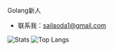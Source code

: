 
Golang新人

-  联系我：sailaoda1@gmail.com

![Stats](https://github-readme-stats.vercel.app/api?username=sailaoda&show_icons=true&count_private=true&line_height=33)
![Top Langs](https://github-readme-stats.vercel.app/api/top-langs/?username=sailaoda&hide=html)
